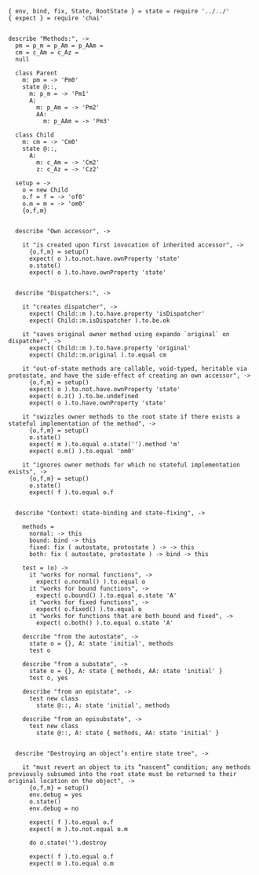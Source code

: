     { env, bind, fix, State, RootState } = state = require '../../'
    { expect } = require 'chai'


    describe "Methods:", ->
      pm = p_m = p_Am = p_AAm =
      cm = c_Am = c_Az =
      null

      class Parent
        m: pm = -> 'Pm0'
        state @::,
          m: p_m = -> 'Pm1'
          A:
            m: p_Am = -> 'Pm2'
            AA:
              m: p_AAm = -> 'Pm3'

      class Child
        m: cm = -> 'Cm0'
        state @::,
          A:
            m: c_Am = -> 'Cm2'
            z: c_Az = -> 'Cz2'

      setup = ->
        o = new Child
        o.f = f = -> 'of0'
        o.m = m = -> 'om0'
        {o,f,m}


      describe "Own accessor", ->

        it "is created upon first invocation of inherited accessor", ->
          {o,f,m} = setup()
          expect( o ).to.not.have.ownProperty 'state'
          o.state()
          expect( o ).to.have.ownProperty 'state'


      describe "Dispatchers:", ->

        it "creates dispatcher", ->
          expect( Child::m ).to.have.property 'isDispatcher'
          expect( Child::m.isDispatcher ).to.be.ok

        it "saves original owner method using expando `original` on dispatcher", ->
          expect( Child::m ).to.have.property 'original'
          expect( Child::m.original ).to.equal cm

        it "out-of-state methods are callable, void-typed, heritable via protostate, and have the side-effect of creating an own accessor", ->
          {o,f,m} = setup()
          expect( o ).to.not.have.ownProperty 'state'
          expect( o.z() ).to.be.undefined
          expect( o ).to.have.ownProperty 'state'

        it "swizzles owner methods to the root state if there exists a stateful implementation of the method", ->
          {o,f,m} = setup()
          o.state()
          expect( m ).to.equal o.state('').method 'm'
          expect( o.m() ).to.equal 'om0'

        it "ignores owner methods for which no stateful implementation exists", ->
          {o,f,m} = setup()
          o.state()
          expect( f ).to.equal o.f


      describe "Context: state-binding and state-fixing", ->

        methods =
          normal: -> this
          bound: bind -> this
          fixed: fix ( autostate, protostate ) -> -> this
          both: fix ( autostate, protostate ) -> bind -> this

        test = (o) ->
          it "works for normal functions", ->
            expect( o.normal() ).to.equal o
          it "works for bound functions", ->
            expect( o.bound() ).to.equal o.state 'A'
          it "works for fixed functions", ->
            expect( o.fixed() ).to.equal o
          it "works for functions that are both bound and fixed", ->
            expect( o.both() ).to.equal o.state 'A'

        describe "from the autostate", ->
          state o = {}, A: state 'initial', methods
          test o

        describe "from a substate", ->
          state o = {}, A: state { methods, AA: state 'initial' }
          test o, yes

        describe "from an epistate", ->
          test new class
            state @::, A: state 'initial', methods

        describe "from an episubstate", ->
          test new class
            state @::, A: state { methods, AA: state 'initial' }


      describe "Destroying an object’s entire state tree", ->

        it "must revert an object to its “nascent” condition; any methods previously subsumed into the root state must be returned to their original location on the object", ->
          {o,f,m} = setup()
          env.debug = yes
          o.state()
          env.debug = no

          expect( f ).to.equal o.f
          expect( m ).to.not.equal o.m

          do o.state('').destroy

          expect( f ).to.equal o.f
          expect( m ).to.equal o.m

